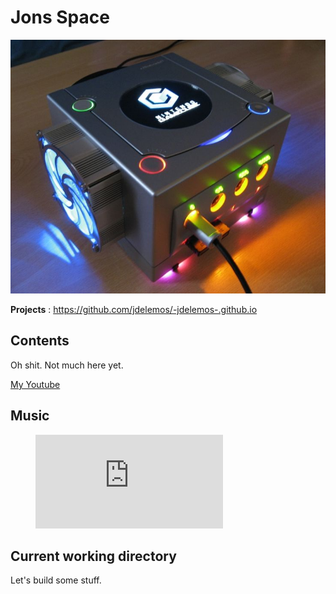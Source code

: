 # **Jons Space**

<img src="me.jpg.png" alt="Nintendo">

**Projects** : https://github.com/jdelemos/-jdelemos-.github.io
## Contents

Oh shit. Not much here yet. 

<a href="https://www.youtube.com/channel/UCiHuMOTRPCCVe6s1jKoTYDA">My Youtube</a>

## Music 

<figure class="video_container">
  <iframe src="https://www.youtube.com/watch?v=vI8cDhfSiNE&ab_channel=EmilioIrigoyen" frameborder="0" allowfullscreen="true"> </iframe>
</figure>

## Current working directory

Let's build some stuff. 
